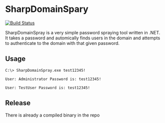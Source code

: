# SharpDomainSpary

[![Build Status](https://travis-ci.org/joemccann/dillinger.svg?branch=master)](https://travis-ci.org/joemccann/dillinger)

SharpDomainSpray is a very simple password spraying tool written in .NET. It takes a password and automically finds users in the domain and attempts to authenticate to the domain with that given password.

## Usage 

```
C:\> SharpDomainSpray.exe test12345!

User: Administrator Password is: test12345!

User: TestUser Password is: test12345!
```

## Release 

There is already a compiled binary in the repo
